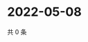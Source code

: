 # 2022-05-08

共 0 条

<!-- BEGIN WEIBO -->
<!-- 最后更新时间 Sun May 08 2022 01:17:21 GMT+0800 (China Standard Time) -->

<!-- END WEIBO -->
